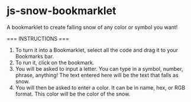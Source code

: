 # js-snow-bookmarklet
A bookmarklet to create falling snow of any color or symbol you want!

=== INSTRUCTIONS ===
1. To turn it into a Bookmarklet, select all the code and drag it to your Bookmarks bar.
2. To run it, click on the bookmark.
3. You will be asked to input a letter. You can type in a symbol, number, phrase, anything! The text entered here will be the text that falls as snow.
4. You will then be asked to enter a color. It can be in name, hex, or RGB format. This color will be the color of the snow.
